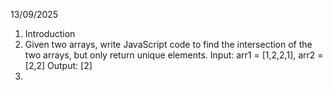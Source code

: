 
13/09/2025

1. Introduction
2. Given two arrays, write JavaScript code to find the intersection of the two arrays, but only return unique elements.
  Input: arr1 = [1,2,2,1], arr2 = [2,2]
  Output: [2]
3. 



